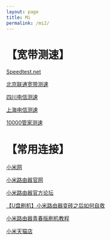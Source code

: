 ```yaml
---
layout: page
title: Mi
permalink: /mi2/
---
```


【宽带测速】
============

[Speedtest.net](http://www.speedtest.net/)     

[北京联通宽带测速](http://cs1.bbn.com.cn:8800/gzweb/)    

[四川电信测速](http://speed.sc.cninfo.net/chinatelcom/speedtest/sccs/index.shtml)    

[上海电信测速](http://sh.189.cn/support/netreport/)    

[10000管家测速](http://bj.swok.cn/)    


【常用连接】
===========
[小米网](http://www.mi.com)

[小米路由器官网](http://www1.miwifi.com)

[小米路由器官方论坛](http://bbs.xiaomi.cn/f-354)

[【U盘刷机】小米路由器变砖之后如何自救](http://bbs.xiaomi.cn/t-11600650)

[小米路由器青春版刷机教程](http://bbs.xiaomi.cn/t-11614239)

[小米天猫店](https://xiaomi.tmall.com)
